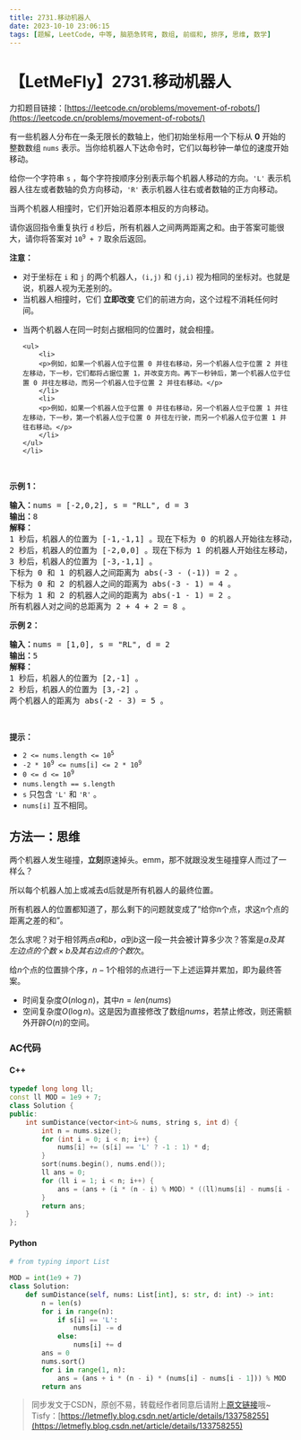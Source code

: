 ```yaml
---
title: 2731.移动机器人
date: 2023-10-10 23:06:15
tags: [题解, LeetCode, 中等, 脑筋急转弯, 数组, 前缀和, 排序, 思维, 数学]
---
```


# 【LetMeFly】2731.移动机器人

力扣题目链接：[https://leetcode.cn/problems/movement-of-robots/](https://leetcode.cn/problems/movement-of-robots/)

<p>有一些机器人分布在一条无限长的数轴上，他们初始坐标用一个下标从 <strong>0</strong>&nbsp;开始的整数数组&nbsp;<code>nums</code>&nbsp;表示。当你给机器人下达命令时，它们以每秒钟一单位的速度开始移动。</p>

<p>给你一个字符串&nbsp;<code>s</code>&nbsp;，每个字符按顺序分别表示每个机器人移动的方向。<code>'L'</code>&nbsp;表示机器人往左或者数轴的负方向移动，<code>'R'</code>&nbsp;表示机器人往右或者数轴的正方向移动。</p>

<p>当两个机器人相撞时，它们开始沿着原本相反的方向移动。</p>

<p>请你返回指令重复执行 <code>d</code>&nbsp;秒后，所有机器人之间两两距离之和。由于答案可能很大，请你将答案对&nbsp;<code>10<sup>9</sup> + 7</code>&nbsp;取余后返回。</p>

<p><b>注意：</b></p>

<ul>
	<li>对于坐标在&nbsp;<code>i</code> 和&nbsp;<code>j</code>&nbsp;的两个机器人，<code>(i,j)</code>&nbsp;和&nbsp;<code>(j,i)</code>&nbsp;视为相同的坐标对。也就是说，机器人视为无差别的。</li>
	<li>当机器人相撞时，它们 <strong>立即改变</strong>&nbsp;它们的前进方向，这个过程不消耗任何时间。</li>
	<li>
	<p>当两个机器人在同一时刻占据相同的位置时，就会相撞。</p>

	<ul>
		<li>
		<p>例如，如果一个机器人位于位置 0 并往右移动，另一个机器人位于位置 2 并往左移动，下一秒，它们都将占据位置 1，并改变方向。再下一秒钟后，第一个机器人位于位置 0 并往左移动，而另一个机器人位于位置 2 并往右移动。</p>
		</li>
		<li>
		<p>例如，如果一个机器人位于位置 0 并往右移动，另一个机器人位于位置 1 并往左移动，下一秒，第一个机器人位于位置 0 并往左行驶，而另一个机器人位于位置 1 并往右移动。</p>
		</li>
	</ul>
	</li>
</ul>

<p>&nbsp;</p>

<p><strong>示例 1：</strong></p>

<pre>
<b>输入：</b>nums = [-2,0,2], s = "RLL", d = 3
<b>输出：</b>8
<b>解释：</b>
1 秒后，机器人的位置为 [-1,-1,1] 。现在下标为 0 的机器人开始往左移动，下标为 1 的机器人开始往右移动。
2 秒后，机器人的位置为 [-2,0,0] 。现在下标为 1 的机器人开始往左移动，下标为 2 的机器人开始往右移动。
3 秒后，机器人的位置为 [-3,-1,1] 。
下标为 0 和 1 的机器人之间距离为 abs(-3 - (-1)) = 2 。
下标为 0 和 2 的机器人之间的距离为 abs(-3 - 1) = 4 。
下标为 1 和 2 的机器人之间的距离为 abs(-1 - 1) = 2 。
所有机器人对之间的总距离为 2 + 4 + 2 = 8 。
</pre>

<p><strong>示例 2：</strong></p>

<pre>
<b>输入：</b>nums = [1,0], s = "RL", d = 2
<b>输出：</b>5
<b>解释：</b>
1 秒后，机器人的位置为 [2,-1] 。
2 秒后，机器人的位置为 [3,-2] 。
两个机器人的距离为 abs(-2 - 3) = 5 。
</pre>

<p>&nbsp;</p>

<p><strong>提示：</strong></p>

<ul>
	<li><code>2 &lt;= nums.length &lt;= 10<sup>5</sup></code></li>
	<li><code>-2 * 10<sup>9</sup>&nbsp;&lt;= nums[i] &lt;= 2 * 10<sup>9</sup></code></li>
	<li><code>0 &lt;= d &lt;= 10<sup>9</sup></code></li>
	<li><code>nums.length == s.length&nbsp;</code></li>
	<li><code>s</code>&nbsp;只包含&nbsp;<code>'L'</code> 和 <code>'R'</code>&nbsp;。</li>
	<li><code>nums[i]</code>&nbsp;互不相同。</li>
</ul>


    
## 方法一：思维

两个机器人发生碰撞，**立刻**原速掉头。emm，那不就跟没发生碰撞穿人而过了一样么？

所以每个机器人加上或减去d后就是所有机器人的最终位置。

所有机器人的位置都知道了，那么剩下的问题就变成了“给你n个点，求这n个点的距离之差的和”。

怎么求呢？对于相邻两点$a$和$b$，$a$到$b$这一段一共会被计算多少次？答案是$a及其左边点的个数\times b及其右边点的个数$次。

给$n$个点的位置排个序，$n-1$个相邻的点进行一下上述运算并累加，即为最终答案。

+ 时间复杂度$O(n\log n)$，其中$n=len(nums)$
+ 空间复杂度$O(\log n)$。这是因为直接修改了数组$nums$，若禁止修改，则还需额外开辟$O(n)$的空间。

### AC代码

#### C++

```cpp
typedef long long ll;
const ll MOD = 1e9 + 7;
class Solution {
public:
    int sumDistance(vector<int>& nums, string s, int d) {
        int n = nums.size();
        for (int i = 0; i < n; i++) {
            nums[i] += (s[i] == 'L' ? -1 : 1) * d;
        }
        sort(nums.begin(), nums.end());
        ll ans = 0;
        for (ll i = 1; i < n; i++) {
            ans = (ans + (i * (n - i) % MOD) * ((ll)nums[i] - nums[i - 1])) % MOD;
        }
        return ans;
    }
};
```

#### Python

```python
# from typing import List

MOD = int(1e9 + 7)
class Solution:
    def sumDistance(self, nums: List[int], s: str, d: int) -> int:
        n = len(s)
        for i in range(n):
            if s[i] == 'L':
                nums[i] -= d
            else:
                nums[i] += d
        ans = 0
        nums.sort()
        for i in range(1, n):
            ans = (ans + i * (n - i) * (nums[i] - nums[i - 1])) % MOD
        return ans

```

> 同步发文于CSDN，原创不易，转载经作者同意后请附上[原文链接](https://blog.tisfy.eu.org/2023/10/10/LeetCode%202731.%E7%A7%BB%E5%8A%A8%E6%9C%BA%E5%99%A8%E4%BA%BA/)哦~
> Tisfy：[https://letmefly.blog.csdn.net/article/details/133758255](https://letmefly.blog.csdn.net/article/details/133758255)
